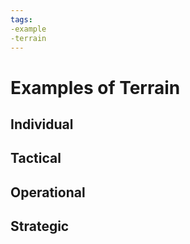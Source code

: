 ```yaml
---
tags: 
-example
-terrain
---
```


# Examples of Terrain

## Individual

## Tactical

## Operational

## Strategic


